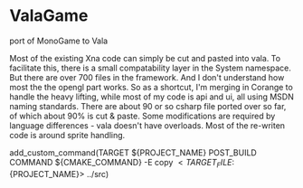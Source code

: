 # ValaGame

port of MonoGame to Vala


Most of the existing Xna code can simply be cut and pasted into vala. To facilitate this, there is a small compatability layer in the System namespace. But there are over 700 files in the framework. And I don't understand how most the the opengl part works. So as a shortcut, I'm merging in Corange to handle the heavy lifting, while most of my code is api and ui, all using MSDN naming standards. There are about 90 or so csharp file ported over so far, of which about 90% is cut & paste. Some modifications are required by language differences - vala doesn't have overloads. Most of the re-writen code is around sprite handling.



add_custom_command(TARGET ${PROJECT_NAME} 
                   POST_BUILD
                   COMMAND ${CMAKE_COMMAND} -E copy $<TARGET_FILE:${PROJECT_NAME}> ../src)

